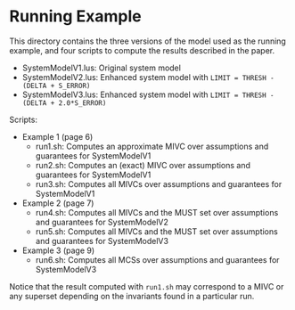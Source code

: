 
# Running Example

This directory contains the three versions of the model used as the running example,
and four scripts to compute the results described in the paper.

- SystemModelV1.lus: Original system model
- SystemModelV2.lus: Enhanced system model with `LIMIT = THRESH - (DELTA + S_ERROR)`
- SystemModelV3.lus: Enhanced system model with `LIMIT = THRESH - (DELTA + 2.0*S_ERROR)`

Scripts:
- Example 1 (page 6)
  - run1.sh: Computes an approximate MIVC over assumptions and guarantees for SystemModelV1
  - run2.sh: Computes an (exact) MIVC over assumptions and guarantees for SystemModelV1
  - run3.sh: Computes all MIVCs over assumptions and guarantees for SystemModelV1
- Example 2 (page 7)
  - run4.sh: Computes all MIVCs and the MUST set over assumptions and guarantees for SystemModelV2
  - run5.sh: Computes all MIVCs and the MUST set over assumptions and guarantees for SystemModelV3
- Example 3 (page 9)
  - run6.sh: Computes all MCSs over assumptions and guarantees for SystemModelV3

Notice that the result computed with `run1.sh` may correspond to a MIVC or
any superset depending on the invariants found in a particular run.


